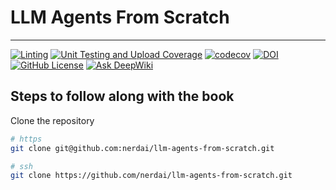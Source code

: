 # LLM Agents From Scratch

---------------------------------------------------------------------------------------
[![Linting](https://github.com/nerdai/llm-agents-from-scratch/actions/workflows/lint.yml/badge.svg)](https://github.com/nerdai/llm-agents-from-scratch/actions/workflows/lint.yml)
[![Unit Testing and Upload Coverage](https://github.com/nerdai/llm-agents-from-scratch/actions/workflows/unit_test.yml/badge.svg)](https://github.com/nerdai/llm-agents-from-scratch/actions/workflows/unit_test.yml)
[![codecov](https://codecov.io/gh/nerdai/llm-agents-from-scratch/graph/badge.svg?token=I1CXFJXEXK)](https://codecov.io/gh/nerdai/llm-agents-from-scratch)
[![DOI](https://zenodo.org/badge/1002134625.svg)](https://doi.org/10.5281/zenodo.15857308)
[![GitHub License](https://img.shields.io/github/license/nerdai/llm-agents-from-scratch)](https://github.com/nerdai/llm-agents-from-scratch/blob/main/LICENSE)
[![Ask DeepWiki](https://deepwiki.com/badge.svg)](https://deepwiki.com/nerdai/llm-agents-from-scratch)

## Steps to follow along with the book

Clone the repository

```sh
# https
git clone git@github.com:nerdai/llm-agents-from-scratch.git

# ssh
git clone https://github.com/nerdai/llm-agents-from-scratch.git
```
